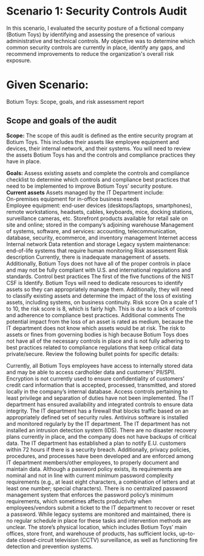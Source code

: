 # Scenario 1: Security Controls Audit

In this scenario, I evaluated the security posture of a fictional company (Botium Toys) by identifying and assessing the presence of various administrative and technical controls. My objective was to determine which common security controls are currently in place, identify any gaps, and recommend improvements to reduce the organization's overall risk exposure.

# Given Scenario: 
Botium Toys: Scope, goals, and risk assessment report

## Scope and goals of the audit<br>
**Scope:** The scope of this audit is defined as the entire security program at Botium Toys. This includes their assets like employee equipment and devices, their internal network, and their systems. You will need to review the assets Botium Toys has and the controls and compliance practices they have in place.<br>

**Goals:** Assess existing assets and complete the controls and compliance checklist to determine which controls and compliance best practices that need to be implemented to  improve Botium Toys’ security posture.
<br>
**Current assets**
Assets managed by the IT Department include: <br>
On-premises equipment for in-office business needs  
Employee equipment: end-user devices (desktops/laptops, smartphones), remote workstations, headsets, cables, keyboards, mice, docking stations, surveillance cameras, etc.
Storefront products available for retail sale on site and online; stored in the company’s adjoining warehouse
Management of systems, software, and services: accounting, telecommunication, database, security, ecommerce, and inventory management
Internet access
Internal network
Data retention and storage
Legacy system maintenance: end-of-life systems that require human monitoring 
Risk assessment
Risk description
Currently, there is inadequate management of assets. Additionally, Botium Toys does not have all of the proper controls in place and may not be fully compliant with U.S. and international regulations and standards. 
Control best practices
The first of the five functions of the NIST CSF is Identify. Botium Toys will need to dedicate resources to identify assets so they can appropriately manage them. Additionally, they will need to classify existing assets and determine the impact of the loss of existing assets, including systems, on business continuity.
Risk score
On a scale of 1 to 10, the risk score is 8, which is fairly high. This is due to a lack of controls and adherence to compliance best practices.
Additional comments
The potential impact from the loss of an asset is rated as medium, because the IT department does not know which assets would be at risk. The risk to assets or fines from governing bodies is high because Botium Toys does not have all of the necessary controls in place and is not fully adhering to best practices related to compliance regulations that keep critical data private/secure. Review the following bullet points for specific details:

Currently, all Botium Toys employees have access to internally stored data and may be able to access cardholder data and customers’ PII/SPII.
Encryption is not currently used to ensure confidentiality of customers’ credit card information that is accepted, processed, transmitted, and stored locally in the company’s internal database. 
Access controls pertaining to least privilege and separation of duties have not been implemented.
The IT department has ensured availability and integrated controls to ensure data integrity.
The IT department has a firewall that blocks traffic based on an appropriately defined set of security rules.
Antivirus software is installed and monitored regularly by the IT department. 
The IT department has not installed an intrusion detection system (IDS).
There are no disaster recovery plans currently in place, and the company does not have backups of critical data. 
The IT department has established a plan to notify E.U. customers within 72 hours if there is a security breach. Additionally, privacy policies, procedures, and processes have been developed and are enforced among IT department members/other employees, to properly document and maintain data.
Although a password policy exists, its requirements are nominal and not in line with current minimum password complexity requirements (e.g., at least eight characters, a combination of letters and at least one number; special characters). 
There is no centralized password management system that enforces the password policy’s minimum requirements, which sometimes affects productivity when employees/vendors submit a ticket to the IT department to recover or reset a password.
While legacy systems are monitored and maintained, there is no regular schedule in place for these tasks and intervention methods are unclear.
The store’s physical location, which includes Botium Toys’ main offices, store front, and warehouse of products, has sufficient locks, up-to-date closed-circuit television (CCTV) surveillance, as well as functioning fire detection and prevention systems.
